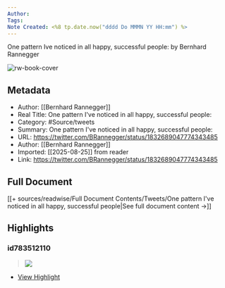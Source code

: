 ```yaml
---
Author: 
Tags:
Note Created: <%8 tp.date.now("dddd Do MMMN YY HH:mm") %>
---
```

One pattern Ive noticed in all happy, successful people: by Bernhard Rannegger

![rw-book-cover](https://pbs.twimg.com/profile_images/1740920053795606528/yVQXIK8R_normal.jpg)

## Metadata
- Author: [[Bernhard Rannegger]]
- Real Title: One pattern I've noticed in all happy, successful people:
- Category: #Source/tweets
- Summary: One pattern I've noticed in all happy, successful people:
- URL: https://twitter.com/BRannegger/status/1832689047774343485
- Author: [[Bernhard Rannegger]]
- Imported: [[2025-08-25]] from reader
- Link: https://twitter.com/BRannegger/status/1832689047774343485

## Full Document
[[+ sources/readwise/Full Document Contents/Tweets/One pattern I've noticed in all happy, successful people|See full document content →]]

## Highlights
### id783512110

> ![](https://pbs.twimg.com/media/GW8E-chXwAAEzWr.png)

 * [View Highlight](https://read.readwise.io/read/01j7c26q03h96p82mv72sf3z26)
